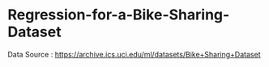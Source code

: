 # Regression-for-a-Bike-Sharing-Dataset

Data Source : https://archive.ics.uci.edu/ml/datasets/Bike+Sharing+Dataset
